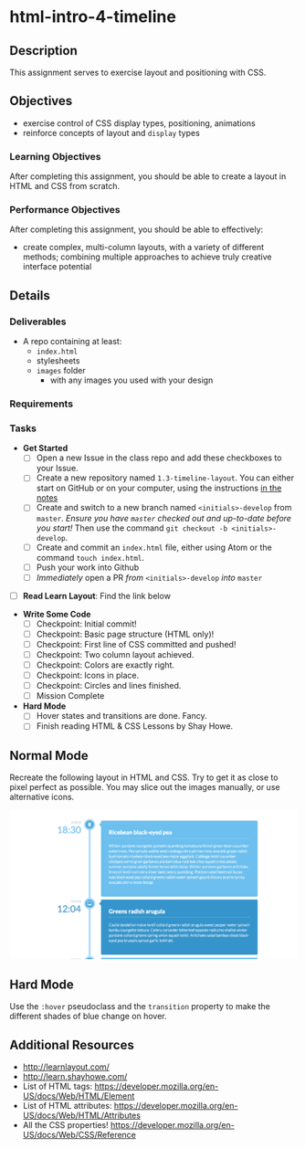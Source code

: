 # html-intro-4-timeline

## Description

This assignment serves to exercise layout and positioning with CSS.

## Objectives

- exercise control of CSS display types, positioning, animations
- reinforce concepts of layout and `display` types

### Learning Objectives

After completing this assignment, you should be able to create a layout in HTML and CSS from scratch.

### Performance Objectives

After completing this assignment, you should be able to effectively:

- create complex, multi-column layouts, with a variety of different methods; combining multiple approaches to achieve truly creative interface potential

## Details

### Deliverables

* A repo containing at least:
    - `index.html`
    - stylesheets
    - `images` folder
        - with any images you used with your design

### Requirements

### Tasks

* **Get Started**
  * [ ] Open a new Issue in the class repo and add these checkboxes to your Issue.
  * [ ] Create a new repository named `1.3-timeline-layout`. You can either
    start on GitHub or on your computer, using the instructions [in the
    notes](http://jacobthemyth.gitbooks.io/front-end-engineering-may-2015/content/notes/git/git-workflow.html)
  * [ ] Create and switch to a new branch named `<initials>-develop` from
    `master`. _Ensure you have `master` checked out and up-to-date before you
    start!_ Then use the command `git checkout -b <initials>-develop`.
  * [ ] Create and commit an `index.html` file, either using Atom or the
    command `touch index.html`.
  * [ ] Push your work into Github
  * [ ] _Immediately_ open a PR _from_ `<initials>-develop` _into_ `master`
* [ ]  **Read Learn Layout**: Find the link below
* **Write Some Code**
  * [ ] Checkpoint: Initial commit!
  * [ ] Checkpoint: Basic page structure (HTML only)!
  * [ ] Checkpoint: First line of CSS committed and pushed!
  * [ ] Checkpoint: Two column layout achieved.
  * [ ] Checkpoint: Colors are exactly right.
  * [ ] Checkpoint: Icons in place.
  * [ ] Checkpoint: Circles and lines finished.
  * [ ] Mission Complete

* **Hard Mode**
  * [ ] Hover states and transitions are done. Fancy.
  * [ ] Finish reading HTML & CSS Lessons by Shay Howe.

## Normal Mode

Recreate the following layout in HTML and CSS. Try to get it as close to pixel
perfect as possible. You may slice out the images manually, or use alternative
icons.

![](./timeline.png)

## Hard Mode

Use the `:hover` pseudoclass and the `transition` property to make the different
shades of blue change on hover.

## Additional Resources

- http://learnlayout.com/
- http://learn.shayhowe.com/
- List of HTML tags: https://developer.mozilla.org/en-US/docs/Web/HTML/Element
- List of HTML attributes: https://developer.mozilla.org/en-US/docs/Web/HTML/Attributes
- All the CSS properties! https://developer.mozilla.org/en-US/docs/Web/CSS/Reference
